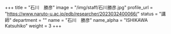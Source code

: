 +++
title = "石川　勝彦"
image = "/img/staff/石川勝彦.jpg"
profile_url = "https://www.naruto-u.ac.jp/edb/researcher/2023032400066/"
status = "講師"
department = ""
name = "石川　勝彦"
name_alpha = "ISHIKAWA Katsuhiko"
weight = 3
+++